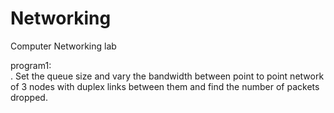 # Networking
Computer Networking lab


program1:  
          . Set the queue size and vary the bandwidth between point to point network of 3 nodes with duplex links between them and find the number of packets dropped.
          
          
